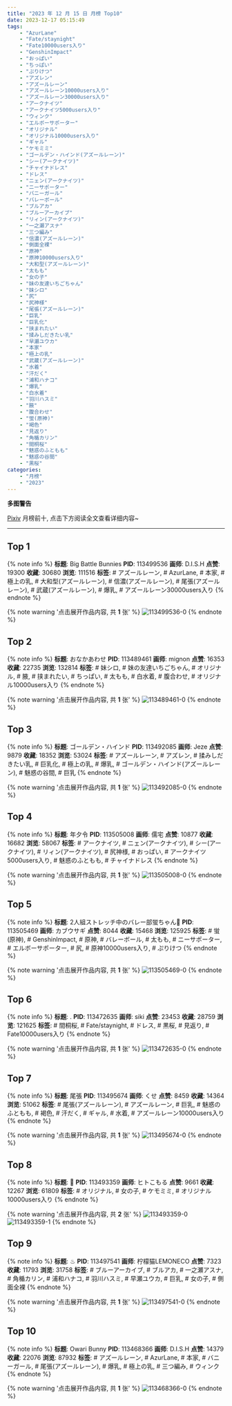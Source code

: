 ```yaml
---
title: "2023 年 12 月 15 日 月榜 Top10"
date: 2023-12-17 05:15:49
tags:
    - "AzurLane"
    - "Fate/staynight"
    - "Fate10000users入り"
    - "GenshinImpact"
    - "おっぱい"
    - "ちっぱい"
    - "ぷりけつ"
    - "アズレン"
    - "アズールレーン"
    - "アズールレーン10000users入り"
    - "アズールレーン30000users入り"
    - "アークナイツ"
    - "アークナイツ5000users入り"
    - "ウィンク"
    - "エルボーサポーター"
    - "オリジナル"
    - "オリジナル10000users入り"
    - "ギャル"
    - "ケモミミ"
    - "ゴールデン・ハインド(アズールレーン)"
    - "シー(アークナイツ)"
    - "チャイナドレス"
    - "ドレス"
    - "ニェン(アークナイツ)"
    - "ニーサポーター"
    - "バニーガール"
    - "バレーボール"
    - "ブルアカ"
    - "ブルーアーカイブ"
    - "リィン(アークナイツ)"
    - "一之瀬アスナ"
    - "三つ編み"
    - "信濃(アズールレーン)"
    - "側面全裸"
    - "原神"
    - "原神10000users入り"
    - "大和型(アズールレーン)"
    - "太もも"
    - "女の子"
    - "妹の友達いちごちゃん"
    - "妹シロ"
    - "尻"
    - "尻神様"
    - "尾張(アズールレーン)"
    - "巨乳"
    - "巨乳化"
    - "挟まれたい"
    - "揉みしだきたい乳"
    - "早瀬ユウカ"
    - "本家"
    - "極上の乳"
    - "武蔵(アズールレーン)"
    - "水着"
    - "汗だく"
    - "浦和ハナコ"
    - "爆乳"
    - "白水着"
    - "羽川ハスミ"
    - "腋"
    - "腹合わせ"
    - "蛍(原神)"
    - "褐色"
    - "見返り"
    - "角楯カリン"
    - "間桐桜"
    - "魅惑のふともも"
    - "魅惑の谷間"
    - "黒桜"
categories:
    - "月榜"
    - "2023"
---
```


<i class="fa fa-triangle-exclamation"></i>**多图警告**<i class="fa fa-triangle-exclamation"></i>

[Pixiv](https://www.pixiv.net/) 月榜前十, 点击下方阅读全文查看详细内容~

<!-- more -->

---

## Top 1

{% note info %}
**标题**: Big Battle Bunnies
**PID**: 113499536 **画师**: D.I.S.H
**点赞**: 19300 **收藏**: 30680 **浏览**: 111516
**标签**: # アズールレーン, # AzurLane, # 本家, # 極上の乳, # 大和型(アズールレーン), # 信濃(アズールレーン), # 尾張(アズールレーン), # 武蔵(アズールレーン), # 爆乳, # アズールレーン30000users入り
{% endnote %}

{% note warning '点击展开作品内容, 共 **1** 张' %}
![113499536-0](https://i.pixiv.re/img-original/img/2023/11/18/13/39/46/113499536_p0.jpg)
{% endnote %}

## Top 2

{% note info %}
**标题**: おなかあわせ
**PID**: 113489461 **画师**: mignon
**点赞**: 16353 **收藏**: 22735 **浏览**: 132814
**标签**: # 妹シロ, # 妹の友達いちごちゃん, # オリジナル, # 腋, # 挟まれたい, # ちっぱい, # 太もも, # 白水着, # 腹合わせ, # オリジナル10000users入り
{% endnote %}

{% note warning '点击展开作品内容, 共 **1** 张' %}
![113489461-0](https://i.pixiv.re/img-original/img/2023/11/18/01/33/38/113489461_p0.jpg)
{% endnote %}

## Top 3

{% note info %}
**标题**: ゴールデン・ハインド
**PID**: 113492085 **画师**: Jeze
**点赞**: 9879 **收藏**: 18352 **浏览**: 53024
**标签**: # アズールレーン, # アズレン, # 揉みしだきたい乳, # 巨乳化, # 極上の乳, # 爆乳, # ゴールデン・ハインド(アズールレーン), # 魅惑の谷間, # 巨乳
{% endnote %}

{% note warning '点击展开作品内容, 共 **1** 张' %}
![113492085-0](https://i.pixiv.re/img-original/img/2023/11/18/04/52/26/113492085_p0.png)
{% endnote %}

## Top 4

{% note info %}
**标题**: 年夕令
**PID**: 113505008 **画师**: 儒宅
**点赞**: 10877 **收藏**: 16682 **浏览**: 58067
**标签**: # アークナイツ, # ニェン(アークナイツ), # シー(アークナイツ), # リィン(アークナイツ), # 尻神様, # おっぱい, # アークナイツ5000users入り, # 魅惑のふともも, # チャイナドレス
{% endnote %}

{% note warning '点击展开作品内容, 共 **1** 张' %}
![113505008-0](https://i.pixiv.re/img-original/img/2023/11/18/18/00/03/113505008_p0.jpg)
{% endnote %}

## Top 5

{% note info %}
**标题**: 2人組ストレッチ中のバレー部蛍ちゃん🏐
**PID**: 113505469 **画师**: カブウサギ
**点赞**: 8044 **收藏**: 15468 **浏览**: 125925
**标签**: # 蛍(原神), # GenshinImpact, # 原神, # バレーボール, # 太もも, # ニーサポーター, # エルボーサポーター, # 尻, # 原神10000users入り, # ぷりけつ
{% endnote %}

{% note warning '点击展开作品内容, 共 **1** 张' %}
![113505469-0](https://i.pixiv.re/img-original/img/2023/11/18/18/14/30/113505469_p0.jpg)
{% endnote %}

## Top 6

{% note info %}
**标题**: .
**PID**: 113472635 **画师**: siki
**点赞**: 23453 **收藏**: 28759 **浏览**: 121625
**标签**: # 間桐桜, # Fate/staynight, # ドレス, # 黒桜, # 見返り, # Fate10000users入り
{% endnote %}

{% note warning '点击展开作品内容, 共 **1** 张' %}
![113472635-0](https://i.pixiv.re/img-original/img/2023/11/17/14/01/37/113472635_p0.jpg)
{% endnote %}

## Top 7

{% note info %}
**标题**: 尾張
**PID**: 113495674 **画师**: くせ
**点赞**: 8459 **收藏**: 14364 **浏览**: 51062
**标签**: # 尾張(アズールレーン), # アズールレーン, # 巨乳, # 魅惑のふともも, # 褐色, # 汗だく, # ギャル, # 水着, # アズールレーン10000users入り
{% endnote %}

{% note warning '点击展开作品内容, 共 **1** 张' %}
![113495674-0](https://i.pixiv.re/img-original/img/2023/11/18/10/00/06/113495674_p0.png)
{% endnote %}

## Top 8

{% note info %}
**标题**: 🐝
**PID**: 113493359 **画师**: ヒトこもる
**点赞**: 9661 **收藏**: 12267 **浏览**: 61809
**标签**: # オリジナル, # 女の子, # ケモミミ, # オリジナル10000users入り
{% endnote %}

{% note warning '点击展开作品内容, 共 **2** 张' %}
![113493359-0](https://i.pixiv.re/img-original/img/2023/11/18/07/03/09/113493359_p0.png)
![113493359-1](https://i.pixiv.re/img-original/img/2023/11/18/07/03/09/113493359_p1.png)
{% endnote %}

## Top 9

{% note info %}
**标题**: ♨
**PID**: 113497541 **画师**: 柠檬猫LEMONECO
**点赞**: 7323 **收藏**: 11793 **浏览**: 31758
**标签**: # ブルーアーカイブ, # ブルアカ, # 一之瀬アスナ, # 角楯カリン, # 浦和ハナコ, # 羽川ハスミ, # 早瀬ユウカ, # 巨乳, # 女の子, # 側面全裸
{% endnote %}

{% note warning '点击展开作品内容, 共 **1** 张' %}
![113497541-0](https://i.pixiv.re/img-original/img/2023/11/18/11/55/51/113497541_p0.jpg)
{% endnote %}

## Top 10

{% note info %}
**标题**: Owari Bunny
**PID**: 113468366 **画师**: D.I.S.H
**点赞**: 14379 **收藏**: 22076 **浏览**: 87932
**标签**: # アズールレーン, # AzurLane, # 本家, # バニーガール, # 尾張(アズールレーン), # 爆乳, # 極上の乳, # 三つ編み, # ウィンク
{% endnote %}

{% note warning '点击展开作品内容, 共 **1** 张' %}
![113468366-0](https://i.pixiv.re/img-original/img/2023/11/17/08/18/54/113468366_p0.jpg)
{% endnote %}
